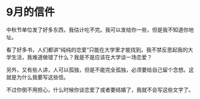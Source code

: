 # 9月的信件

中秋节单位发了好多东西，我估计吃不完。我可以发给你一些，但是我不知道你地址。



看了好多书，人们都讲“纯纯的恋爱”只能在大学里才能找到。我不禁反思起我的大学生活，我难道做错了什么？我是不是应该在大学谈一场恋爱？



另外，又有些人讲，人可以孤独，但是不能完全孤独，必须要给自己留个念想。这就是为什么我要写这些信。

不过你倒不用担心，什么时候你谈恋爱了或者要结婚了，我就不会写这些文字了。

